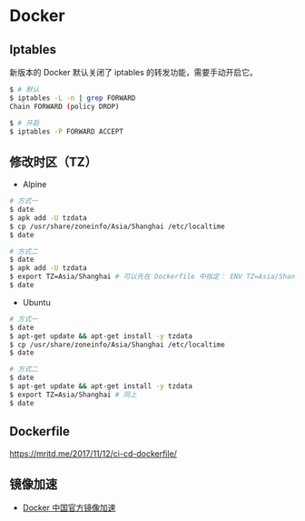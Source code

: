 # Docker

## Iptables

新版本的 Docker 默认关闭了 iptables 的转发功能，需要手动开启它。

```bash
$ # 默认
$ iptables -L -n | grep FORWARD
Chain FORWARD (policy DROP)

$ # 开启
$ iptables -P FORWARD ACCEPT
```

## 修改时区（TZ）

* Alpine

```bash
# 方式一
$ date
$ apk add -U tzdata
$ cp /usr/share/zoneinfo/Asia/Shanghai /etc/localtime
$ date

# 方式二
$ date
$ apk add -U tzdata
$ export TZ=Asia/Shanghai # 可以先在 Dockerfile 中指定： ENV TZ=Asia/Shanghai，运行容器的时候再通过环境变量进行修改
$ date
```

* Ubuntu

```bash
# 方式一
$ date
$ apt-get update && apt-get install -y tzdata
$ cp /usr/share/zoneinfo/Asia/Shanghai /etc/localtime
$ date

# 方式二
$ date
$ apt-get update && apt-get install -y tzdata
$ export TZ=Asia/Shanghai # 同上
$ date
```


## Dockerfile

https://mritd.me/2017/11/12/ci-cd-dockerfile/


## 镜像加速

* [Docker 中国官方镜像加速](https://www.docker-cn.com/registry-mirror)
